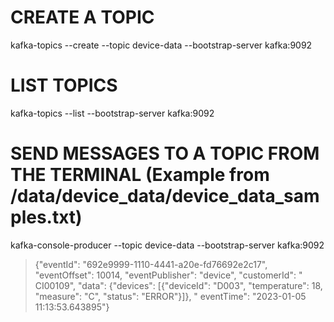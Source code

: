 # CREATE A TOPIC

kafka-topics --create --topic device-data --bootstrap-server kafka:9092

# LIST TOPICS

kafka-topics --list --bootstrap-server kafka:9092

# SEND MESSAGES TO A TOPIC FROM THE TERMINAL (Example from /data/device_data/device_data_samples.txt)

kafka-console-producer --topic device-data --bootstrap-server kafka:9092
> {"eventId": "692e9999-1110-4441-a20e-fd76692e2c17", "eventOffset": 10014, "eventPublisher": "device", "customerId": "
> CI00109", "data": {"devices": [{"deviceId": "D003", "temperature": 18, "measure": "C", "status": "ERROR"}]}, "
> eventTime": "2023-01-05 11:13:53.643895"}
